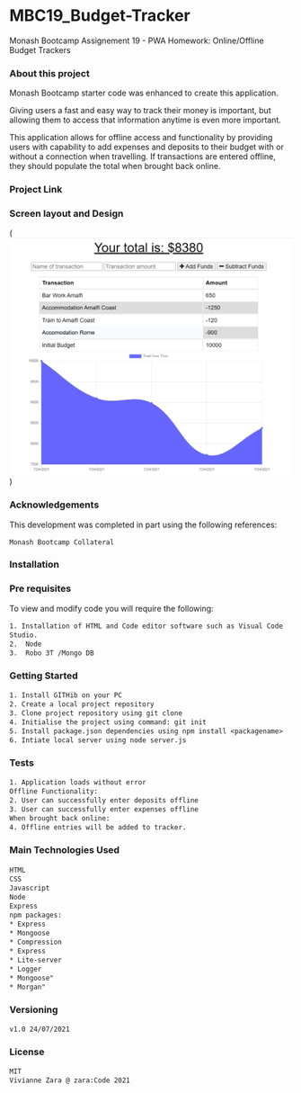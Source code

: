 # MBC19_Budget-Tracker

Monash Bootcamp Assignement 19 - PWA Homework: Online/Offline Budget Trackers

### About this project

Monash Bootcamp starter code was enhanced to create this application.

Giving users a fast and easy way to track their money is important, but allowing them to access that information anytime is even more important.

This application allows for offline access and functionality by providing users with capability to add expenses and deposits to their budget with or without a connection when travelling. If transactions are entered offline, they should populate the total when brought back online.


### Project Link

### Screen layout and Design

(![Budget Tracker Example](https://github.com/vvnnzar/MBC19_Budget-Tracker/blob/main/public/screen%20capture/budgetTrackerImage.png))

### Acknowledgements

This development was completed in part using the following references:

    Monash Bootcamp Collateral

### Installation

### Pre requisites

To view and modify code you will require the following:

    1. Installation of HTML and Code editor software such as Visual Code Studio.
    2.  Node
    3.  Robo 3T /Mongo DB

### Getting Started

    1. Install GITHib on your PC
    2. Create a local project repository
    3. Clone project repository using git clone
    4. Initialise the project using command: git init
    5. Install package.json dependencies using npm install <packagename>
    6. Intiate local server using node server.js

### Tests

    1. Application loads without error
    Offline Functionality:
    2. User can successfully enter deposits offline
    3. User can successfully enter expenses offline
    When brought back online:
    4. Offline entries will be added to tracker.

### Main Technologies Used

    HTML
    CSS
    Javascript
    Node
    Express
    npm packages:
    * Express
    * Mongoose
    * Compression
    * Express
    * Lite-server
    * Logger
    * Mongoose"
    * Morgan"

### Versioning

    v1.0 24/07/2021

### License

    MIT
    Vivianne Zara @ zara:Code 2021
